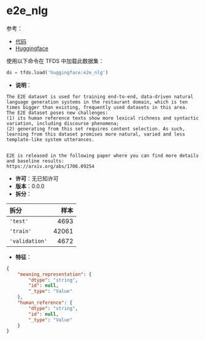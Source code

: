 # e2e_nlg

参考：

- [代码](https://github.com/huggingface/datasets/blob/master/datasets/e2e_nlg)
- [Huggingface](https://huggingface.co/datasets/e2e_nlg)

使用以下命令在 TFDS 中加载此数据集：

```python
ds = tfds.load('huggingface:e2e_nlg')
```

- **说明**：

```
The E2E dataset is used for training end-to-end, data-driven natural language generation systems in the restaurant domain, which is ten times bigger than existing, frequently used datasets in this area.
The E2E dataset poses new challenges:
(1) its human reference texts show more lexical richness and syntactic variation, including discourse phenomena;
(2) generating from this set requires content selection. As such, learning from this dataset promises more natural, varied and less template-like system utterances.


E2E is released in the following paper where you can find more details and baseline results:
https://arxiv.org/abs/1706.09254
```

- **许可**：无已知许可
- **版本**：0.0.0
- **拆分**：

拆分 | 样本
:-- | --:
`'test'` | 4693
`'train'` | 42061
`'validation'` | 4672

- **特征**：

```json
{
    "meaning_representation": {
        "dtype": "string",
        "id": null,
        "_type": "Value"
    },
    "human_reference": {
        "dtype": "string",
        "id": null,
        "_type": "Value"
    }
}
```
